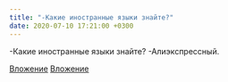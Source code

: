 ```yaml
---
title: "-Какие иностранные языки знайте?"
date: 2020-07-10 17:21:00 +0300
---
```


-Какие иностранные языки знайте?
-Алиэкспрессный.


[Вложение](/assets/vk_photos/2/0in4OIUVoms.jpg)
[Вложение](/assets/vk_photos/1/ZJAQDZ6ZObM.jpg)
